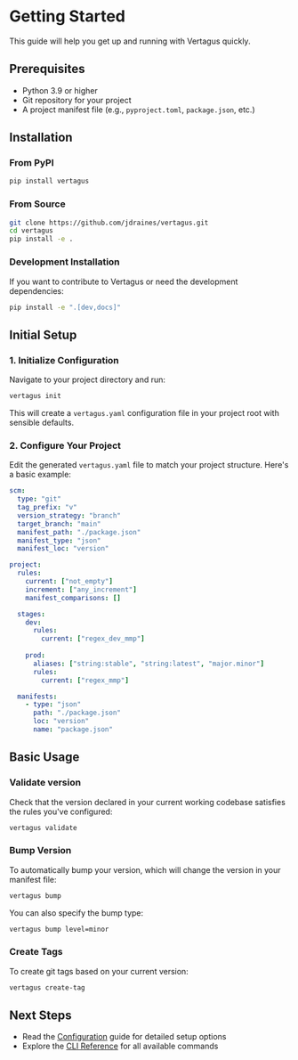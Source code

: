 # Getting Started

This guide will help you get up and running with Vertagus quickly.

## Prerequisites

- Python 3.9 or higher
- Git repository for your project
- A project manifest file (e.g., `pyproject.toml`, `package.json`, etc.)

## Installation

### From PyPI

```bash
pip install vertagus
```

### From Source

```bash
git clone https://github.com/jdraines/vertagus.git
cd vertagus
pip install -e .
```

### Development Installation

If you want to contribute to Vertagus or need the development dependencies:

```bash
pip install -e ".[dev,docs]"
```

## Initial Setup

### 1. Initialize Configuration

Navigate to your project directory and run:

```bash
vertagus init
```

This will create a `vertagus.yaml` configuration file in your project root with sensible defaults.

### 2. Configure Your Project

Edit the generated `vertagus.yaml` file to match your project structure. Here's a basic example:

```yaml
scm:
  type: "git"
  tag_prefix: "v"
  version_strategy: "branch"
  target_branch: "main"
  manifest_path: "./package.json"
  manifest_type: "json"
  manifest_loc: "version"

project:
  rules:
    current: ["not_empty"]
    increment: ["any_increment"]
    manifest_comparisons: []

  stages:
    dev:
      rules:
        current: ["regex_dev_mmp"]
    
    prod:
      aliases: ["string:stable", "string:latest", "major.minor"]
      rules:
        current: ["regex_mmp"]

  manifests:
    - type: "json"
      path: "./package.json"
      loc: "version"
      name: "package.json"
```

## Basic Usage


### Validate version

Check that the version declared in your current working codebase satisfies the rules you've configured:

```bash
vertagus validate
```

### Bump Version

To automatically bump your version, which will change the version in your manifest file:

```bash
vertagus bump
```

You can also specify the bump type:

```bash
vertagus bump level=minor
```

### Create Tags

To create git tags based on your current version:

```bash
vertagus create-tag
```

## Next Steps

- Read the [Configuration](configuration.md) guide for detailed setup options
- Explore the [CLI Reference](cli-reference.md) for all available commands

